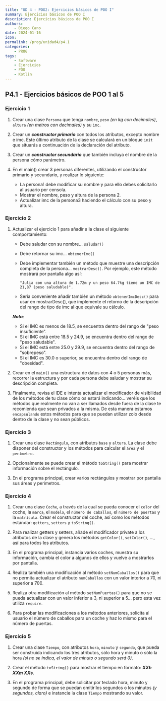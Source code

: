 ```yaml
---
title: "UD 4 - POO2: Ejercicios básicos de POO I"
summary: Ejercicios básicos de POO I
description: Ejercicios básicos de POO I
authors:
    - Diego Cano
date: 2024-01-16
icon: 
permalink: /prog/unidad4/p4.1
categories:
    - PROG
tags:
    - Software
    - Ejercicios
    - POO
    - Kotlin
---
```

## P4.1 - Ejercicios básicos de POO 1 al 5

### **Ejercicio 1**

   1. Crear una clase `Persona` que tenga `nombre`, `peso` *(en kg con decimales)*, `altura` *(en metros con decimales)* y su `imc`.
   
   2. Crear un ***constructor primario*** con todos los atributos, excepto nombre e imc. Este último atributo de la clase se calculará en un bloque `init` que situarás a continuación de la declaración del atributo.
   
   3. Crear un ***constructor secundario*** que también incluya el nombre de la persona cómo parámetro.
   
   4. En el main() crear 3 personas diferentes, utilizando el constructor primario y secundario, y realizar lo siguiente:
   
      * La persona1 debe modificar su nombre y para ello debes solicitarlo al usuario por consola.
      * Mostrar el nombre, peso y altura de la persona 2.
      * Actualizar imc de la persona3 haciendo el cálculo con su peso y altura.

### **Ejercicio 2**

   1. Actualizar el ejercicio 1 para añadir a la clase el siguiente comportamiento:

      * Debe saludar con su nombre... `saludar()`
      * Debe retornar su imc... `obtenerImc()`
      * Debe implementar también un método que muestre una descripción completa de la persona... `mostrarDesc()`. Por ejemplo, este método mostrará por pantalla algo así:

         ```
         "Julia con una altura de 1.72m y un peso 64.7kg tiene un IMC de 21,87 (peso saludable)". 
         ```
      * Sería conveniente añadir también un método `obtenerImcDesc()` para usar en mostrarDesc(), que implemente el retorno de la descripción del rango de tipo de imc al que equivale su cálculo.

      ***Nota***: 
         * Si el IMC es menos de 18.5, se encuentra dentro del rango de "peso insuficiente". 
         * Si el IMC está entre 18.5 y 24.9, se encuentra dentro del rango de "peso saludable". 
         * Si el IMC está entre 25.0 y 29.9, se encuentra dentro del rango de "sobrepeso". 
         * Si el IMC es 30.0 o superior, se encuentra dentro del rango de "obesidad".

   2. Crear en el `main()` una estructura de datos con 4 o 5 personas más, recorrer la estructura y por cada persona debe saludar y mostrar su descripción completa.

   3. Finalmente, revisa el IDE e intenta actualizar el modificador de visibilidad de los métodos de tu clase cómo os estará indicando... 
   veréis que los métodos que realmente no van a ser llamados desde fuera de la clase te recomienda que sean privados a la misma. 
   De esta manera estamos `encapsulando` estos métodos para que se puedan utilizar zolo desde dentro de la clase y no sean públicos.

### **Ejercicio 3**

   1. Crear una clase `Rectángulo`, con atributos `base` y `altura`. La clase debe disponer del constructor y los métodos para calcular el `área` y el `perímetro`. 

   2. Opcionalmente se puede crear el método `toString()` para mostrar información sobre el rectángulo.

   3. En el programa principal, crear varios rectángulos y mostrar por pantalla sus áreas y perímetros.

### **Ejercicio 4**

   1. Crear una clase `Coche`, a través de la cual se pueda conocer el `color` del coche, la `marca`, el `modelo`, el `número de caballos`, el `número de puertas` y la `matrícula`. 
   Crear el constructor del coche, así como los métodos estándar: `getters`, `setters` y `toString()`.

   2. Para realizar getters y setters, añade el modificador private a los atributos de la clase y genera los métodos `getColor()`, `setColor()`, ..., así para todos los atributos.

   3. En el programa principal, instancia varios coches, muestra su información, cambia el color a algunos de ellos y vuelve a mostrarlos por pantalla.

   4. Realiza también una modificación al método `setNumCaballos()` para que no permita actualizar el atributo `numCaballos` con un valor interior a 70, ni superior a 700.

   5. Realiza otra modificación al método `setNumPuertas()` para que no se pueda actualizar con un valor inferior a 3, ni superior a 5... pero esta vez utiliza `require`.

   6. Para probar las modificaciones a los métodos anteriores, solicita al usuario el número de caballos para un coche y haz lo mismo para el número de puertas.

### **Ejercicio 5**

   1. Crear una clase `Tiempo`, con atributos `hora`, `minuto` y `segundo`, que pueda ser construida indicando los tres atributos, sólo hora y minuto o sólo la hora *(si no se indica, el valor de minuto o segundo será 0)*. 

   2. Crear el método `toString()` para mostrar el tiempo en formato: ***XXh XXm XXs***.

   3. En el programa principal, debe solicitar por teclado hora, minuto y segundo de forma que se puedan omitir los segundos o los minutos *(y segundos, claro)* e instancie la clase `Tiempo` mostrando su valor.
